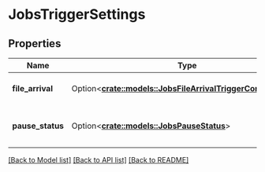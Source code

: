 # JobsTriggerSettings

## Properties

Name | Type | Description | Notes
------------ | ------------- | ------------- | -------------
**file_arrival** | Option<[**crate::models::JobsFileArrivalTriggerConfiguration**](JobsFileArrivalTriggerConfiguration.md)> | File arrival trigger settings. | [optional]
**pause_status** | Option<[**crate::models::JobsPauseStatus**](JobsPauseStatus.md)> | Whether this trigger is paused or not. | [optional]

[[Back to Model list]](../README.md#documentation-for-models) [[Back to API list]](../README.md#documentation-for-api-endpoints) [[Back to README]](../README.md)


